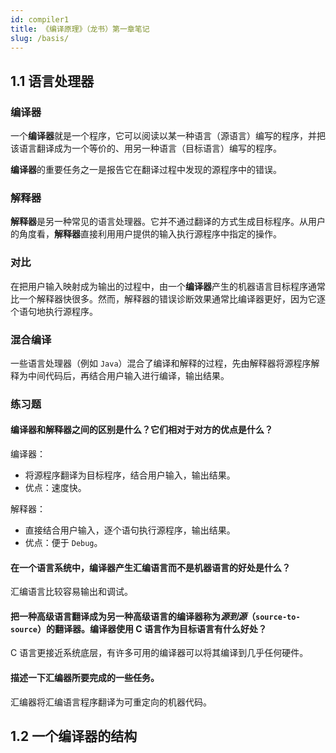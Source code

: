 ```yaml
---
id: compiler1
title: 《编译原理》（龙书）第一章笔记
slug: /basis/
---
```


## 1.1 语言处理器

### 编译器

一个**编译器**就是一个程序，它可以阅读以某一种语言（源语言）编写的程序，并把该语言翻译成为一个等价的、用另一种语言（目标语言）编写的程序。

**编译器**的重要任务之一是报告它在翻译过程中发现的源程序中的错误。

### 解释器

**解释器**是另一种常见的语言处理器。它并不通过翻译的方式生成目标程序。从用户的角度看，**解释器**直接利用用户提供的输入执行源程序中指定的操作。

### 对比

在把用户输入映射成为输出的过程中，由一个**编译器**产生的机器语言目标程序通常比一个解释器快很多。然而，解释器的错误诊断效果通常比编译器更好，因为它逐个语句地执行源程序。

### 混合编译

一些语言处理器（例如 `Java`）混合了编译和解释的过程，先由解释器将源程序解释为中间代码后，再结合用户输入进行编译，输出结果。

### 练习题

#### 编译器和解释器之间的区别是什么？它们相对于对方的优点是什么？

编译器：

- 将源程序翻译为目标程序，结合用户输入，输出结果。
- 优点：速度快。

解释器：

- 直接结合用户输入，逐个语句执行源程序，输出结果。
- 优点：便于 `Debug`。

#### 在一个语言系统中，编译器产生汇编语言而不是机器语言的好处是什么？

汇编语言比较容易输出和调试。

#### 把一种高级语言翻译成为另一种高级语言的编译器称为*源到源*（`source-to-source`）的翻译器。编译器使用 C 语言作为目标语言有什么好处？

C 语言更接近系统底层，有许多可用的编译器可以将其编译到几乎任何硬件。

#### 描述一下汇编器所要完成的一些任务。

汇编器将汇编语言程序翻译为可重定向的机器代码。

## 1.2 一个编译器的结构
